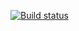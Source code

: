 [![Build status](https://ci.appveyor.com/api/projects/status/9lxp93816m8sr776/branch/main?svg=true)](https://ci.appveyor.com/project/Sapogoha/regex-phones/branch/main)
